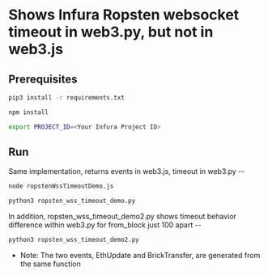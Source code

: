 # Shows Infura Ropsten websocket timeout in web3.py, but not in web3.js


## Prerequisites

```bash
pip3 install -r requirements.txt

npm install
```

```bash
export PROJECT_ID=<Your Infura Project ID>
```


## Run

Same implementation, returns events in web3.js, timeout in web3.py --

```bash
node ropstenWssTimeoutDemo.js

python3 ropsten_wss_timeout_demo.py
```

In addition, ropsten_wss_timeout_demo2.py shows timeout behavior difference within web3.py for from_block just 100 apart --

```bash
python3 ropsten_wss_timeout_demo2.py
```

* Note: The two events, EthUpdate and BrickTransfer, are generated from the same function
